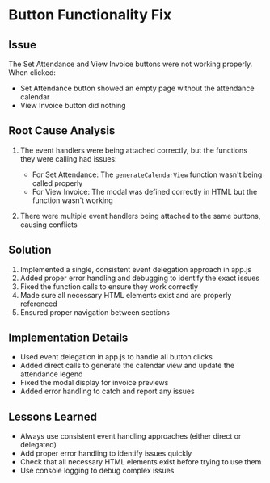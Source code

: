 # Button Functionality Fix

## Issue
The Set Attendance and View Invoice buttons were not working properly. When clicked:
- Set Attendance button showed an empty page without the attendance calendar
- View Invoice button did nothing

## Root Cause Analysis
1. The event handlers were being attached correctly, but the functions they were calling had issues:
   - For Set Attendance: The `generateCalendarView` function wasn't being called properly
   - For View Invoice: The modal was defined correctly in HTML but the function wasn't working

2. There were multiple event handlers being attached to the same buttons, causing conflicts

## Solution
1. Implemented a single, consistent event delegation approach in app.js
2. Added proper error handling and debugging to identify the exact issues
3. Fixed the function calls to ensure they work correctly
4. Made sure all necessary HTML elements exist and are properly referenced
5. Ensured proper navigation between sections

## Implementation Details
- Used event delegation in app.js to handle all button clicks
- Added direct calls to generate the calendar view and update the attendance legend
- Fixed the modal display for invoice previews
- Added error handling to catch and report any issues

## Lessons Learned
- Always use consistent event handling approaches (either direct or delegated)
- Add proper error handling to identify issues quickly
- Check that all necessary HTML elements exist before trying to use them
- Use console logging to debug complex issues
